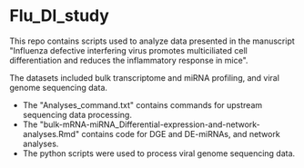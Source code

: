 # Flu_DI_study

This repo contains scripts used to analyze data presented in the manuscript "Influenza defective interfering virus promotes multiciliated cell differentiation and reduces the inflammatory response in mice".

The datasets included bulk transcriptome and miRNA profiling, and viral genome sequencing data.

- The "Analyses_command.txt" contains commands for upstream sequencing data processing. 
- The "bulk-mRNA-miRNA_Differential-expression-and-network-analyses.Rmd" contains code for DGE and DE-miRNAs, and network analyses.
- The python scripts were used to process viral genome sequencing data.
